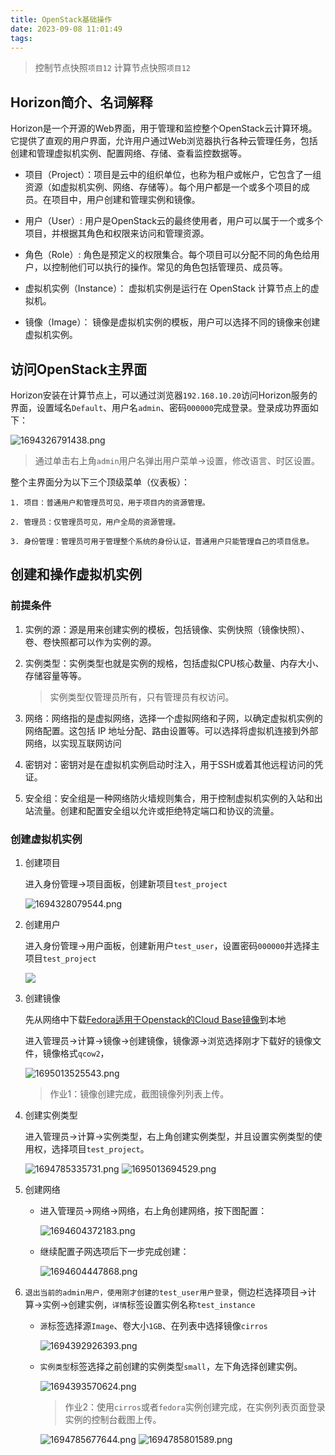 ```yaml
---
title: OpenStack基础操作
date: 2023-09-08 11:01:49 
tags:
---
```


>控制节点快照`项目12`
>计算节点快照`项目12`

## Horizon简介、名词解释

Horizon是一个开源的Web界面，用于管理和监控整个OpenStack云计算环境。它提供了直观的用户界面，允许用户通过Web浏览器执行各种云管理任务，包括创建和管理虚拟机实例、配置网络、存储、查看监控数据等。

* 项目（Project）：项目是云中的组织单位，也称为租户或帐户，它包含了一组资源（如虚拟机实例、网络、存储等）。每个用户都是一个或多个项目的成员。在项目中，用户创建和管理实例和镜像。

* 用户（User）:  用户是OpenStack云的最终使用者，用户可以属于一个或多个项目，并根据其角色和权限来访问和管理资源。

* 角色（Role）: 角色是预定义的权限集合。每个项目可以分配不同的角色给用户，以控制他们可以执行的操作。常见的角色包括管理员、成员等。

* 虚拟机实例（Instance）： 虚拟机实例是运行在 OpenStack 计算节点上的虚拟机。

* 镜像（Image）： 镜像是虚拟机实例的模板，用户可以选择不同的镜像来创建虚拟机实例。

## 访问OpenStack主界面

Horizon安装在计算节点上，可以通过浏览器`192.168.10.20`访问Horizon服务的界面，设置域名`Default`、用户名`admin`、密码`000000`完成登录。登录成功界面如下：

![1694326791438.png](https://lsky.taojie.fun:52222/i/2023/09/10/2023-09-10-1694326793.png)

>通过单击右上角`admin`用户名弹出用户菜单->设置，修改语言、时区设置。

整个主界面分为以下三个顶级菜单（仪表板）：

    1. 项目：普通用户和管理员可见，用于项目内的资源管理。

    2. 管理员：仅管理员可见，用户全局的资源管理。

    3. 身份管理：管理员可用于管理整个系统的身份认证，普通用户只能管理自己的项目信息。

## 创建和操作虚拟机实例

### 前提条件

1. 实例的源：源是用来创建实例的模板，包括镜像、实例快照（镜像快照）、卷、卷快照都可以作为实例的源。

2. 实例类型：实例类型也就是实例的规格，包括虚拟CPU核心数量、内存大小、存储容量等等。

    >实例类型仅管理员所有，只有管理员有权访问。

3. 网络：网络指的是虚拟网络，选择一个虚拟网络和子网，以确定虚拟机实例的网络配置。这包括 IP 地址分配、路由设置等。可以选择将虚拟机连接到外部网络，以实现互联网访问

4. 密钥对：密钥对是在虚拟机实例启动时注入，用于SSH或着其他远程访问的凭证。

5. 安全组：安全组是一种网络防火墙规则集合，用于控制虚拟机实例的入站和出站流量。创建和配置安全组以允许或拒绝特定端口和协议的流量。
  
### 创建虚拟机实例

1. 创建项目

   进入身份管理->项目面板，创建新项目`test_project`

    ![1694328079544.png](https://lsky.taojie.fun:52222/i/2023/09/10/2023-09-10-1694328081.png)

2. 创建用户

    进入身份管理->用户面板，创建新用户`test_user`，设置密码`000000`并选择主项目`test_project`

    <img src="https://lsky.taojie.fun:52222/i/2023/09/10/2023-09-10-1694328368.png">

3. 创建镜像

    先从网络中下载[Fedora适用于Openstack的Cloud Base镜像](https://download.fedoraproject.org/pub/fedora/linux/releases/38/Cloud/x86_64/images/Fedora-Cloud-Base-38-1.6.x86_64.qcow2)到本地  

    进入管理员->计算->镜像->创建镜像，镜像源->浏览选择刚才下载好的镜像文件，镜像格式`qcow2`，

   <img src="https://lsky.taojie.fun:52222/i/2023/09/18/2023-09-18-1695013528.png" alt="1695013525543.png" title="1695013525543.png" />

   >作业1：镜像创建完成，截图镜像列列表上传。

4. 创建实例类型

    进入管理员->计算->实例类型，右上角创建实例类型，并且设置实例类型的使用权，选择项目`test_project`。

    <img src="https://lsky.taojie.fun:52222/i/2023/09/15/2023-09-15-1694785336.png" alt="1694785335731.png" title="1694785335731.png" />

    <img src="https://lsky.taojie.fun:52222/i/2023/09/18/2023-09-18-1695013697.png" alt="1695013694529.png" title="1695013694529.png" />

5. 创建网络

    * 进入管理员->网络->网络，右上角创建网络，按下图配置：

        <img src="https://lsky.taojie.fun:52222/i/2023/09/13/2023-09-13-1694604373.png" alt="1694604372183.png" title="1694604372183.png" />

    * 继续配置子网选项后下一步完成创建：

        <img src="https://lsky.taojie.fun:52222/i/2023/09/13/2023-09-13-1694604448.png" alt="1694604447868.png" title="1694604447868.png" />

6. `退出当前的admin用户，使用刚才创建的test_user用户登录`，侧边栏选择项目->计算->实例->创建实例，`详情`标签设置实例名称`test_instance`

    * `源`标签选择源`Image`、卷大小`1GB`、在列表中选择镜像`cirros`

        <img src="https://lsky.taojie.fun:52222/i/2023/09/11/2023-09-11-1694392927.png" alt="1694392926393.png" title="1694392926393.png" />

    * `实例类型`标签选择之前创建的实例类型`small`，左下角选择创建实例。

        <img src="https://lsky.taojie.fun:52222/i/2023/09/11/2023-09-11-1694393572.png" alt="1694393570624.png" title="1694393570624.png" />

        >作业2：使用`cirros`或者`fedora`实例创建完成，在实例列表页面登录实例的控制台截图上传。

        <img src="https://lsky.taojie.fun:52222/i/2023/09/15/2023-09-15-1694785678.png" alt="1694785677644.png" title="1694785677644.png" />

        <img src="https://lsky.taojie.fun:52222/i/2023/09/15/2023-09-15-1694785802.png" alt="1694785801589.png" title="1694785801589.png" />
